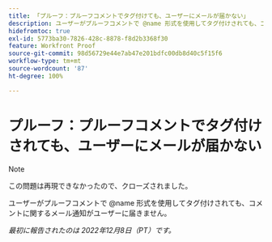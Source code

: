 ```yaml
---
title: 「プルーフ：プルーフコメントでタグ付けても、ユーザーにメールが届かない」
description: ユーザーがプルーフコメントで @name 形式を使用してタグ付けされても、コメントに関するメール通知がユーザーに届きません。
hidefromtoc: true
exl-id: 5773ba30-7826-428c-8878-f8d2b3368f30
feature: Workfront Proof
source-git-commit: 98d56729e44e7ab47e201bdfc00db8d40c5f15f6
workflow-type: tm+mt
source-wordcount: '87'
ht-degree: 100%

---
```


# プルーフ：プルーフコメントでタグ付けされても、ユーザーにメールが届かない

>[!NOTE]
>
>この問題は再現できなかったので、クローズされました。

ユーザーがプルーフコメントで @name 形式を使用してタグ付けされても、コメントに関するメール通知がユーザーに届きません。

_最初に報告されたのは 2022年12月8日（PT）です。_
